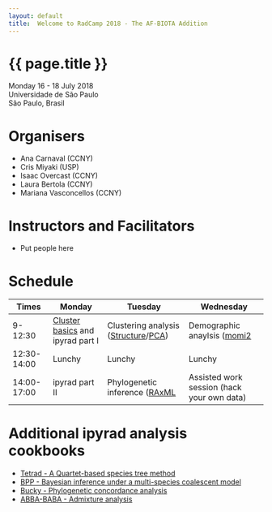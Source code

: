 ```yaml
---
layout: default
title:  Welcome to RadCamp 2018 - The AF-BIOTA Addition
---
```


# {{ page.title }}

Monday 16 - 18 July 2018\
Universidade de São Paulo\
São Paulo, Brasil

# Organisers

  - Ana Carnaval (CCNY)
  - Cris Miyaki (USP)
  - Isaac Overcast (CCNY)
  - Laura Bertola (CCNY)
  - Mariana Vasconcellos (CCNY)

# Instructors and Facilitators

  - Put people here

# Schedule

Times            | Monday | Tuesday | Wednesday
-----            | ------ | ------- | ---------
9-12:30     | [Cluster basics](cluster_basics.md) and ipyrad part I | Clustering analysis ([Structure](https://nbviewer.jupyter.org/github/dereneaton/ipyrad/blob/master/tests/cookbook-structure-pedicularis.ipynb)/[PCA]()) | Demographic anaylsis ([momi2](https://nbviewer.jupyter.org/github/radcamp/radcamp.github.io/blob/master/AF-Biota/cookbook-ipyrad-momi2.ipynb)
12:30-14:00 | Lunchy | Lunchy | Lunchy
14:00-17:00 |ipyrad part II | Phylogenetic inference ([RAxML](https://nbviewer.jupyter.org/github/radcamp/radcamp.github.io/blob/master/AF-Biota/cookbook-ipyrad-raxml.ipynb) | Assisted work session (hack your own data)


# Additional ipyrad analysis cookbooks

* [Tetrad - A Quartet-based species tree method](https://nbviewer.jupyter.org/github/dereneaton/ipyrad/blob/master/tests/cookbook-tetrad.ipynb)
* [BPP - Bayesian inference under a multi-species coalescent model](https://nbviewer.jupyter.org/github/dereneaton/ipyrad/blob/master/tests/cookbook-bpp-species-delimitation.ipynb)
* [Bucky - Phylogenetic concordance analysis](https://nbviewer.jupyter.org/github/dereneaton/ipyrad/blob/master/tests/cookbook-bucky.ipynb)
* [ABBA-BABA - Admixture analysis](https://nbviewer.jupyter.org/github/dereneaton/ipyrad/blob/master/tests/cookbook-abba-baba.ipynb)
